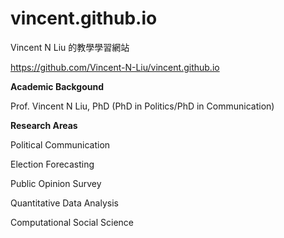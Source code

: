 # vincent.github.io
Vincent N Liu 的教學學習網站

https://github.com/Vincent-N-Liu/vincent.github.io

**Academic Backgound**

Prof. Vincent N Liu, PhD (PhD in Politics/PhD in Communication)

**Research Areas**

Political Communication

Election Forecasting

Public Opinion Survey

Quantitative Data Analysis

Computational Social Science

